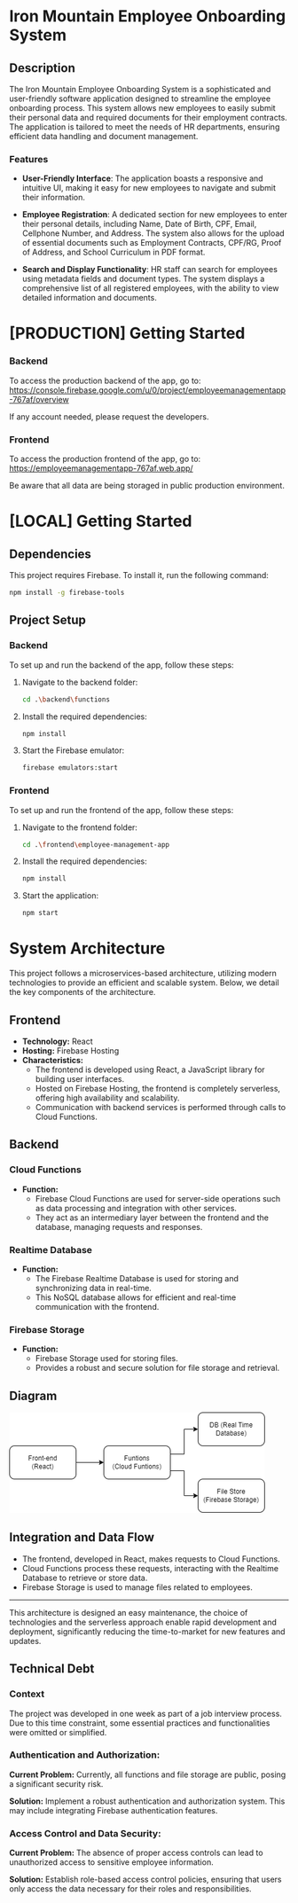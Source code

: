 # Iron Mountain Employee Onboarding System

## Description

The Iron Mountain Employee Onboarding System is a sophisticated and user-friendly software application designed to streamline the employee onboarding process. This system allows new employees to easily submit their personal data and required documents for their employment contracts. The application is tailored to meet the needs of HR departments, ensuring efficient data handling and document management.

### Features

- **User-Friendly Interface**: The application boasts a responsive and intuitive UI, making it easy for new employees to navigate and submit their information.

- **Employee Registration**: A dedicated section for new employees to enter their personal details, including Name, Date of Birth, CPF, Email, Cellphone Number, and Address. The system also allows for the upload of essential documents such as Employment Contracts, CPF/RG, Proof of Address, and School Curriculum in PDF format.

- **Search and Display Functionality**: HR staff can search for employees using metadata fields and document types. The system displays a comprehensive list of all registered employees, with the ability to view detailed information and documents.

# [PRODUCTION] Getting Started

### Backend
To access the production backend of the app, go to:
https://console.firebase.google.com/u/0/project/employeemanagementapp-767af/overview

If any account needed, please request the developers.

### Frontend
To access the production frontend of the app, go to:
https://employeemanagementapp-767af.web.app/

Be aware that all data are being storaged in public production environment.

# [LOCAL] Getting Started

## Dependencies

This project requires Firebase. To install it, run the following command:

```bash
npm install -g firebase-tools
```

## Project Setup

### Backend

To set up and run the backend of the app, follow these steps:

1. Navigate to the backend folder:
   ```bash
   cd .\backend\functions
   ```
2. Install the required dependencies:
   ```bash
   npm install
   ```
3. Start the Firebase emulator:
   ```bash
   firebase emulators:start
   ```

### Frontend

To set up and run the frontend of the app, follow these steps:

1. Navigate to the frontend folder:
   ```bash
   cd .\frontend\employee-management-app
   ```
2. Install the required dependencies:
   ```bash
   npm install
   ```
3. Start the application:
   ```bash
   npm start
   ```

# System Architecture

This project follows a microservices-based architecture, utilizing modern technologies to provide an efficient and scalable system. Below, we detail the key components of the architecture.

## Frontend

- **Technology:** React
- **Hosting:** Firebase Hosting
- **Characteristics:** 
  - The frontend is developed using React, a JavaScript library for building user interfaces.
  - Hosted on Firebase Hosting, the frontend is completely serverless, offering high availability and scalability.
  - Communication with backend services is performed through calls to Cloud Functions.

## Backend

### Cloud Functions

- **Function:** 
  - Firebase Cloud Functions are used for server-side operations such as data processing and integration with other services.
  - They act as an intermediary layer between the frontend and the database, managing requests and responses.

### Realtime Database

- **Function:** 
  - The Firebase Realtime Database is used for storing and synchronizing data in real-time.
  - This NoSQL database allows for efficient and real-time communication with the frontend.

### Firebase Storage

- **Function:** 
  - Firebase Storage used for storing files.
  - Provides a robust and secure solution for file storage and retrieval.

## Diagram
![System diagrm flow](./diagram.png)

## Integration and Data Flow

- The frontend, developed in React, makes requests to Cloud Functions.
- Cloud Functions process these requests, interacting with the Realtime Database to retrieve or store data.
- Firebase Storage is used to manage files related to employees.

---

This architecture is designed an easy maintenance, the choice of technologies and the serverless approach enable rapid development and deployment, significantly reducing the time-to-market for new features and updates.



## Technical Debt

### Context
The project was developed in one week as part of a job interview process. Due to this time constraint, some essential practices and functionalities were omitted or simplified.

### Authentication and Authorization:

**Current Problem:** Currently, all functions and file storage are public, posing a significant security risk.

**Solution:** Implement a robust authentication and authorization system. This may include integrating Firebase authentication features.

### Access Control and Data Security:

**Current Problem:** The absence of proper access controls can lead to unauthorized access to sensitive employee information.

**Solution:** Establish role-based access control policies, ensuring that users only access the data necessary for their roles and responsibilities.